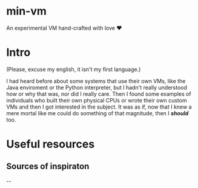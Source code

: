 # min-vm
An experimental VM hand-crafted with love ❤

# Intro

(Please, excuse my english, it isn't my first language.)

I had heard before about some systems that use their own VMs, like the Java enviroment or the Python interpreter, but I hadn't really understood how or why that was, nor did I really care. Then I found some examples of individuals who built their own physical CPUs or wrote their own custom VMs and then I got interested in the subject. It was as if, now that I knew a mere mortal like me could do something of that magnitude, then I ***should*** too.

# Useful resources

## Sources of inspiraton

--
